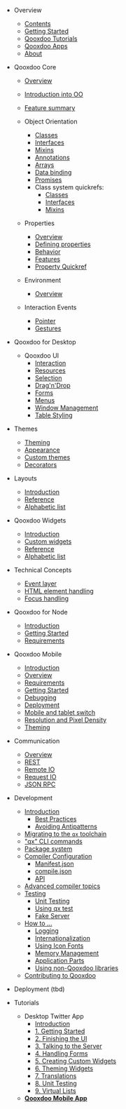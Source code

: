 - Overview
  - [Contents](/contents.md)
  - [Getting Started](/?id=getting-started)
  - [Qooxdoo Tutorials](/tutorials.md)
  - [Qooxdoo Apps](/apps.md)
  - [About](/about.md)

- Qooxdoo Core
  - [Overview](/core/)
  - [Introduction into OO](/core/oo_introduction.md)
  - [Feature summary](/core/oo_feature_summary.md)
  
  - Object Orientation
    - [Classes](/core/classes.md)     
    - [Interfaces](/core/interfaces.md) 
    - [Mixins](/core/mixins.md) 
    - [Annotations](/core/annotations.md)
    - [Arrays](/core/array.md)
    - [Data binding](/core/data_binding/)
    - [Promises](/core/promises.md)
    - Class system quickrefs:
        - [Classes](/core/class_quickref.md)
        - [Interfaces](/core/interface_quickref.md)
        - [Mixins](/core/mixin_quickref.md)

  - Properties
    - [Overview](/core/understanding_properties.md)
    - [Defining properties](/core/defining_properties.md)
    - [Behavior](/core/property_behavior.md)
    - [Features](/core/property_features.md)
    - [Property Quickref](/core/properties_quickref.md)
  
  - Environment
    - [Overview](/core/environment.md)
  
  - Interaction Events
    - [Pointer](/core/pointer.md)
    - [Gestures](/core/gestures.md)
  

- Qooxdoo for Desktop

  - Qooxdoo UI
    - [Interaction](/desktop/gui/interaction.md)
    - [Resources](/desktop/gui/resources.md)
    - [Selection](/desktop/gui/selection.md)
    - [Drag'n'Drop](/desktop/gui/dragdrop.md)
    - [Forms](/desktop/gui/forms.md)
    - [Menus](/desktop/gui/menus.md)
    - [Window Management](/desktop/gui/window_management.md)
    - [Table Styling](/desktop/gui/table_styling.md)

 - Themes
    - [Theming](/desktop/gui/theming.md)
    - [Appearance](/desktop/gui/appearance.md)
    - [Custom themes](/desktop/gui/themes.md)
    - [Decorators](/desktop/gui/themes.md#Qooxdoo-theme-decorators)

  - Layouts
    - [Introduction](/desktop/layout/)
    - [Reference](/desktop/layout/reference.md)
    - [Alphabetic list](/desktop/layout/layout_list.md)
  
  - Qooxdoo Widgets
    - [Introduction](/desktop/widget/)
    - [Custom widgets](/desktop/gui/customwidgets.md)
    - [Reference](/desktop/widget/reference.md)
    - [Alphabetic list](/desktop/widget/widget_list.md)

  - Technical Concepts
    - [Event layer](/desktop/gui/event_layer_impl.md)
    - [HTML element handling](/desktop/gui/html.md)
    - [Focus handling](/desktop/gui/focus.md)  

- Qooxdoo for Node
  - [Introduction](/server/)
  - [Getting Started](/server/getting_started.md)
  - [Requirements](/server/requirements.md)  

- Qooxdoo Mobile
  - [Introduction](/mobile/)
  - [Overview](/mobile/mobile_overview.md)
  - [Requirements](/mobile/requirements.md)
  - [Getting Started](/mobile/getting_started.md)
  - [Debugging](/mobile/debugging.md)
  - [Deployment](/mobile/deployment.md)
  - [Mobile and tablet switch](/mobile/mobile_tablet_switch.md)
  - [Resolution and Pixel Density](/mobile/resolution.md)
  - [Theming](/mobile/theming.md)

- Communication
  - [Overview](/communication/)
  - [REST](/communication/rest.md)
  - [Remote IO](/communication/remote_io.md)
  - [Request IO](/communication/request_io.md)
  - [JSON RPC](/communication/rpc.md)

- Development
  - [Introduction](/development/README.md)
      - [Best Practices](/development/howto/best_practices.md)
      - [Avoiding Antipatterns](/development/howto/antipatterns.md)
  - [Migrating to the `qx` toolchain](/development/compiler/migration.md)
  - ["qx" CLI commands](/development/cli/commands.md)
  - [Package system](/development/cli/packages.md)
  - [Compiler Configuration](/development/compiler/configuration/overview.md)
    - [Manifest.json](/development/compiler/configuration/Manifest.md)
    - [compile.json](/development/compiler/configuration/compile.md)
    - [API](/development/compiler/configuration/api.md)
  - [Advanced compiler topics](/development/compiler/internals/)
  - [Testing](/development/testing/)
    - [Unit Testing](/development/testing/unit_testing.md)
    - [Using qx test](/development/cli/testing.md)
    - [Fake Server](/development/testing/fake_server.md)
  - [How to ...](/development/howto/)
    - [Logging](/development/howto/logging.md)
    - [Internationalization](/development/howto/internationalization.md)
    - [Using Icon Fonts](/development/howto/icon_fonts.md)
    - [Memory Management](/development/howto/memory_management.md)
    - [Application Parts](/development/howto/parts.md)
    - [Using non-Qooxdoo libraries](/development/howto/using_non_qx_libs.md)
  - [Contributing to Qooxdoo](/development/contribute.md)
- Deployment (tbd)

- Tutorials

  - Desktop Twitter App
    - [Introduction](/tutorial/twitter/)
    - [1. Getting Started](/tutorial/twitter/tutorial-part-1.md)
    - [2. Finishing the UI](/tutorial/twitter/tutorial-part-2.md)
    - [3. Talking to the Server](/tutorial/twitter/tutorial-part-3.md)
    - [4. Handling Forms](/tutorial/twitter/tutorial-part-4.md)
    - [5. Creating Custom Widgets](/tutorial/twitter/tutorial-part-5.md)
    - [6. Theming Widgets](/tutorial/twitter/tutorial-part-6.md)
    - [7. Translations](/tutorial/twitter/tutorial-part-7.md)
    - [8. Unit Testing](/tutorial/twitter/tutorial-part-8.md)
    - [9. Virtual Lists](/tutorial/twitter/tutorial-part-9.md)
  - [**Qooxdoo Mobile App**](/mobile/tutorial.md)


